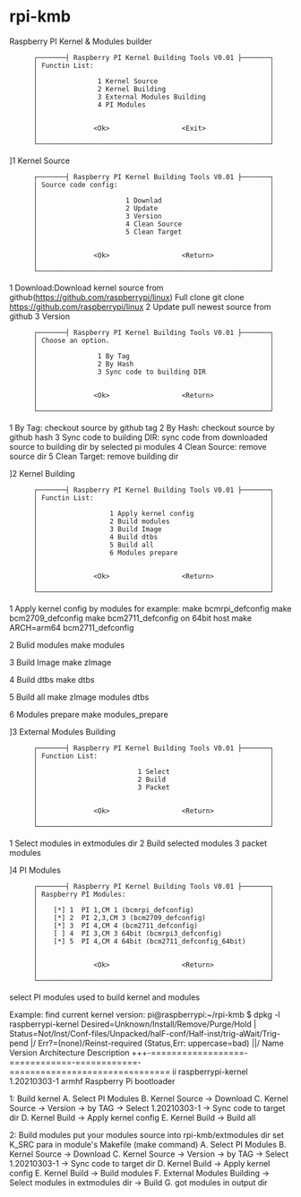 # rpi-kmb
Raspberry PI Kernel &amp; Modules builder

          ┌───────┤ Raspberry PI Kernel Building Tools V0.01 ├───────┐
          │ Functin List:                                            │
          │                                                          │
          │               1 Kernel Source                            │
          │               2 Kernel Building                          │
          │               3 External Modules Building                │
          │               4 PI Modules                               │
          │                                                          │
          │                                                          │
          │              <Ok>                  <Exit>                │
          │                                                          │
          └──────────────────────────────────────────────────────────┘

]1 Kernel Source

          ┌───────┤ Raspberry PI Kernel Building Tools V0.01 ├───────┐
          │ Source code config:                                      │
          │                                                          │
          │                      1 Downlad                           │
          │                      2 Update                            │
          │                      3 Version                           │
          │                      4 Clean Source                      │
          │                      5 Clean Target                      │
          │                                                          │
          │                                                          │
          │              <Ok>                  <Return>              │
          │                                                          │
          └──────────────────────────────────────────────────────────┘

1 Download:Download kernel source from github(https://github.com/raspberrypi/linux)
Full clone
git clone https://github.com/raspberrypi/linux
2 Update
pull newest source from github
3 Version

          ┌───────┤ Raspberry PI Kernel Building Tools V0.01 ├───────┐
          │ Choose an option.                                        │
          │                                                          │
          │               1 By Tag                                   │
          │               2 By Hash                                  │
          │               3 Sync code to building DIR                │
          │                                                          │
          │                                                          │
          │              <Ok>                  <Return>              │
          │                                                          │
          └──────────────────────────────────────────────────────────┘
  1 By Tag: checkout source by github tag
  2 By Hash: checkout source by github hash
  3 Sync code to building DIR: sync code from downloaded source to building dir by selected pi modules
4 Clean Source: remove source dir
5 Clean Target: remove building dir

]2 Kernel Building

          ┌───────┤ Raspberry PI Kernel Building Tools V0.01 ├───────┐
          │ Functin List:                                            │
          │                                                          │
          │                  1 Apply kernel config                   │
          │                  2 Build modules                         │
          │                  3 Build Image                           │
          │                  4 Build dtbs                            │
          │                  5 Build all                             │
          │                  6 Modules prepare                       │
          │                                                          │
          │                                                          │
          │              <Ok>                  <Return>              │
          │                                                          │
          └──────────────────────────────────────────────────────────┘

1 Apply kernel config by modules
for example:
make bcmrpi_defconfig
make bcm2709_defconfig
make bcm2711_defconfig
on 64bit host
make ARCH=arm64 bcm2711_defconfig

2 Bulid modules
make modules

3 Build Image
make zImage

4 Build dtbs
make dtbs

5 Build all
make zImage modules dtbs

6 Modules prepare
make modules_prepare

]3 External Modules Building

          ┌───────┤ Raspberry PI Kernel Building Tools V0.01 ├───────┐
          │ Function List:                                           │
          │                                                          │
          │                         1 Select                         │
          │                         2 Build                          │
          │                         3 Packet                         │
          │                                                          │
          │                                                          │
          │              <Ok>                  <Return>              │
          │                                                          │
          └──────────────────────────────────────────────────────────┘

1 Select modules in extmodules dir
2 Build selected modules
3 packet modules

]4 PI Modules 

          ┌───────┤ Raspberry PI Kernel Building Tools V0.01 ├───────┐
          │ Raspberry PI Modules:                                    │
          │                                                          │
          │    [*] 1  PI 1,CM 1 (bcmrpi_defconfig)                   │
          │    [*] 2  PI 2,3,CM 3 (bcm2709_defconfig)                │
          │    [*] 3  PI 4,CM 4 (bcm2711_defconfig)                  │
          │    [ ] 4  PI 3,CM 3 64bit (bcmrpi3_defconfig)            │
          │    [*] 5  PI 4,CM 4 64bit (bcm2711_defconfig_64bit)      │
          │                                                          │
          │                                                          │
          │              <Ok>                  <Return>              │
          │                                                          │
          └──────────────────────────────────────────────────────────┘

select PI modules used to build kernel and modules

Example:
find current kernel version:
pi@raspberrypi:~/rpi-kmb $ dpkg -l raspberrypi-kernel
Desired=Unknown/Install/Remove/Purge/Hold
| Status=Not/Inst/Conf-files/Unpacked/halF-conf/Half-inst/trig-aWait/Trig-pend
|/ Err?=(none)/Reinst-required (Status,Err: uppercase=bad)
||/ Name               Version      Architecture Description
+++-==================-============-============-===============================
ii  raspberrypi-kernel 1.20210303-1 armhf        Raspberry Pi bootloader


1: Build kernel
A. Select PI Modules
B. Kernel Source -> Download
C. Kernel Source -> Version -> by TAG -> Select 1.20210303-1 -> Sync code to target dir
D. Kernel Build -> Apply kernel config
E. Kernel Build -> Build all

2: Build modules
put your modules source into rpi-kmb/extmodules dir
set K_SRC para in module's Makefile (make command)
A. Select PI Modules
B. Kernel Source -> Download
C. Kernel Source -> Version -> by TAG -> Select 1.20210303-1 -> Sync code to target dir
D. Kernel Build -> Apply kernel config
E. Kernel Build -> Build modules
F. External Modules Building -> Select modules in extmodules dir -> Build
G. got modules in output dir



